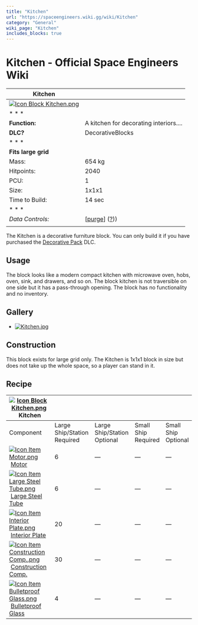 ```yaml
---
title: "Kitchen"
url: "https://spaceengineers.wiki.gg/wiki/Kitchen"
category: "General"
wiki_page: "Kitchen"
includes_blocks: true
---
```


# Kitchen - Official Space Engineers Wiki

| Kitchen |     |
| --- | --- |
| [![Icon Block Kitchen.png](https://spaceengineers.wiki.gg/images/Icon_Block_Kitchen.png?3fcd8e)](https://spaceengineers.wiki.gg/wiki/File:Icon_Block_Kitchen.png) |     |
| * * * |     |
| **Function:** | A kitchen for decorating interiors.... |
| **DLC?** | DecorativeBlocks |
| * * * |     |
| **Fits large grid** |     |
| Mass: | 654 kg |
| Hitpoints: | 2040 |
| PCU: | 1   |
| Size: | 1x1x1 |
| Time to Build: | 14 sec |
| * * * |     |
| _Data Controls:_ | \[[purge](https://spaceengineers.wiki.gg/wiki/Kitchen?action=purge)\] ([?](https://spaceengineers.wiki.gg/wiki/Template:Info_Block))) |
|     |     |

The Kitchen is a decorative furniture block. You can only build it if you have purchased the [Decorative Pack](https://spaceengineers.wiki.gg/wiki/Decorative_Pack "Decorative Pack") DLC.

## Usage

The block looks like a modern compact kitchen with microwave oven, hobs, oven, sink, and drawers, and so on. The block kitchen is not traversible on one side but it has a pass-through opening. The block has no functionality and no inventory.

## Gallery

*   [![Kitchen.jpg](https://spaceengineers.wiki.gg/images/thumb/Kitchen.jpg/120px-Kitchen.jpg?c02f50)](https://spaceengineers.wiki.gg/wiki/File:Kitchen.jpg)
    

## Construction

This block exists for large grid only. The Kitchen is 1x1x1 block in size but does not take up the whole space, so a player can stand in it.

## Recipe

| [![Icon Block Kitchen.png](https://spaceengineers.wiki.gg/images/thumb/Icon_Block_Kitchen.png/21px-Icon_Block_Kitchen.png?3fcd8e)](https://spaceengineers.wiki.gg/wiki/Kitchen "Kitchen") Kitchen |     |     |     |     |
| --- | --- | --- | --- | --- |
| Component | Large Ship/Station  <br>Required | Large Ship/Station  <br>Optional | Small Ship  <br>Required | Small Ship  <br>Optional |
| [![Icon Item Motor.png](https://spaceengineers.wiki.gg/images/thumb/Icon_Item_Motor.png/21px-Icon_Item_Motor.png?4a2f3f)](https://spaceengineers.wiki.gg/wiki/Motor "Motor") [Motor](https://spaceengineers.wiki.gg/wiki/Motor "Motor") | 6   | —   | —   | —   |
| [![Icon Item Large Steel Tube.png](https://spaceengineers.wiki.gg/images/thumb/Icon_Item_Large_Steel_Tube.png/21px-Icon_Item_Large_Steel_Tube.png?31c1e4)](https://spaceengineers.wiki.gg/wiki/Large_Steel_Tube "Large Steel Tube") [Large Steel Tube](https://spaceengineers.wiki.gg/wiki/Large_Steel_Tube "Large Steel Tube") | 6   | —   | —   | —   |
| [![Icon Item Interior Plate.png](https://spaceengineers.wiki.gg/images/thumb/Icon_Item_Interior_Plate.png/21px-Icon_Item_Interior_Plate.png?d80f8e)](https://spaceengineers.wiki.gg/wiki/Interior_Plate "Interior Plate") [Interior Plate](https://spaceengineers.wiki.gg/wiki/Interior_Plate "Interior Plate") | 20  | —   | —   | —   |
| [![Icon Item Construction Comp..png](https://spaceengineers.wiki.gg/images/thumb/Icon_Item_Construction_Comp..png/21px-Icon_Item_Construction_Comp..png?cdc26f)](https://spaceengineers.wiki.gg/wiki/Construction_Comp. "Construction Comp.") [Construction Comp.](https://spaceengineers.wiki.gg/wiki/Construction_Comp. "Construction Comp.") | 30  | —   | —   | —   |
| [![Icon Item Bulletproof Glass.png](https://spaceengineers.wiki.gg/images/thumb/Icon_Item_Bulletproof_Glass.png/21px-Icon_Item_Bulletproof_Glass.png?1941ea)](https://spaceengineers.wiki.gg/wiki/Bulletproof_Glass "Bulletproof Glass") [Bulletproof Glass](https://spaceengineers.wiki.gg/wiki/Bulletproof_Glass "Bulletproof Glass") | 4   | —   | —   | —   |